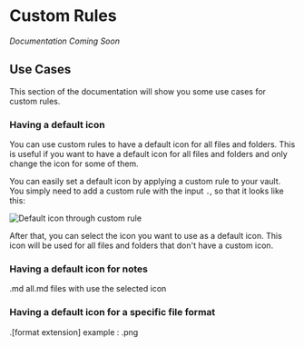 # Custom Rules

*Documentation Coming Soon*

## Use Cases

This section of the documentation will show you some use cases for custom rules.

### Having a default icon

You can use custom rules to have a default icon for all files and folders. This is useful
if you want to have a default icon for all files and folders and only change the icon for
some of them.

You can easily set a default icon by applying a custom rule to your vault. You simply need
to add a custom rule with the input `.`, so that it looks like this:

![Default icon through custom rule](../assets/default-icon-through-custom-rules.png)

After that, you can select the icon you want to use as a default icon. This icon will be
used for all files and folders that don't have a custom icon.

### Having a default icon for notes

.md all.md files with use the selected icon

### Having a default icon for a specific file format

.[format extension]
example : .png
